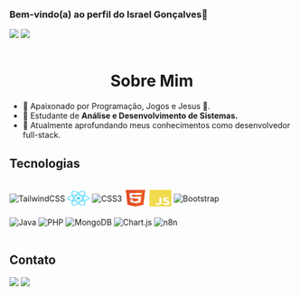 ### Bem-vindo(a) ao perfil do Israel Gonçalves👋

<div>
   <img height="180em" src="https://github-readme-stats.vercel.app/api?username=israelkg&show_icons=true&theme=tokyonight&include_all_commits=true&count_private=true"/>
   <img height="180em" src="https://github-readme-stats.vercel.app/api/top-langs/?username=israelkg&layout=compact&langs_count=6&theme=tokyonight"/>
</div><br>

<h1 align="center"> Sobre Mim </h1>
<ul align="left">
   <li>🤠 Apaixonado por Programação, Jogos e Jesus 📖.</li>
   <li>📓 Estudante de <strong>Análise e Desenvolvimento de Sistemas.</strong></li>
   <li>🚀 Atualmente aprofundando meus conhecimentos como desenvolvedor full-stack.</li>
</ul>
    
## Tecnologias

<div style="display: inline_block"><br>
  <img align="center" alt="TailwindCSS" height="30" width="40" src="https://cdn.jsdelivr.net/gh/devicons/devicon/icons/tailwindcss/tailwindcss-original.svg">
  <img align="center" alt="React" height="30" width="40" src="https://raw.githubusercontent.com/devicons/devicon/master/icons/react/react-original.svg">
  <img align="center" alt="CSS3" height="30" width="40" src="https://cdn.jsdelivr.net/gh/devicons/devicon/icons/css3/css3-original.svg">
  <img align="center" alt="HTML" height="30" width="40" src="https://raw.githubusercontent.com/devicons/devicon/master/icons/html5/html5-original.svg">
  <img align="center" alt="JavaScript" height="30" width="40" src="https://raw.githubusercontent.com/devicons/devicon/master/icons/javascript/javascript-plain.svg">
  <img align="center" alt="Bootstrap" height="30" width="40" src="https://cdn.jsdelivr.net/gh/devicons/devicon/icons/bootstrap/bootstrap-original.svg">
</div>

<div style="display: inline_block"><br>
  <img align="center" alt="Java" height="30" width="40" src="https://cdn.jsdelivr.net/gh/devicons/devicon/icons/java/java-original.svg">
  <img align="center" alt="PHP" height="30" width="40" src="https://cdn.jsdelivr.net/gh/devicons/devicon/icons/php/php-original.svg">
  <img align="center" alt="MongoDB" height="30" width="40" src="https://cdn.jsdelivr.net/gh/devicons/devicon/icons/mongodb/mongodb-original.svg"> 
  <img align="center" alt="Chart.js" height="30" width="40" src="https://www.chartjs.org/media/logo-title.svg">
  <img align="center" alt="n8n" height="30" width="40" src="https://cdn.simpleicons.org/n8n">
</div><br>


## Contato
<div> 
  <a href = "mailto:israeldev.net@gmail.com"><img src="https://img.shields.io/badge/-Gmail-%23333?style=for-the-badge&logo=gmail&logoColor=white" target="_blank"></a>
  <a href="www.linkedin.com/in/israel-dev-fullstack" target="_blank"><img src="https://img.shields.io/badge/-LinkedIn-%230077B5?style=for-the-badge&logo=linkedin&logoColor=white" target="_blank"></a>
</div>




